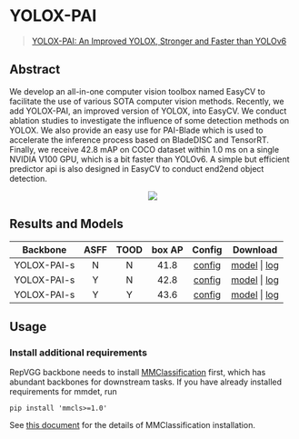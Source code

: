 # YOLOX-PAI

> [YOLOX-PAI: An Improved YOLOX, Stronger and Faster than YOLOv6](https://arxiv.org/abs/2208.13040)

<!-- [ALGORITHM] -->

## Abstract

We develop an all-in-one computer vision toolbox named EasyCV to facilitate the use of various SOTA computer vision methods. Recently, we add YOLOX-PAI, an improved version of YOLOX, into EasyCV. We conduct ablation studies to investigate the influence of some detection methods on YOLOX. We also provide an easy use for PAI-Blade which is used to accelerate the inference process based on BladeDISC and TensorRT. Finally, we receive 42.8 mAP on COCO dataset within 1.0 ms on a single NVIDIA V100 GPU, which is a bit faster than YOLOv6. A simple but efficient predictor api is also designed in EasyCV to conduct end2end object detection.

<div align=center>
<img src="https://user-images.githubusercontent.com/24734142/189808824-094c66f7-f95c-4e31-8a1e-50515fce545d.png"/>
</div>

## Results and Models

|  Backbone   | ASFF | TOOD | box AP |                       Config                       |         Download         |
| :---------: | :--: | :--: | :----: | :------------------------------------------------: | :----------------------: |
| YOLOX-PAI-s |  N   |  N   |  41.8  |      [config](./yolox_pai_s_8x8_300e_coco.py)      | [model](<>) \| [log](<>) |
| YOLOX-PAI-s |  Y   |  N   |  42.8  |   [config](./yolox_pai_asff_s_8x8_300e_coco.py)    | [model](<>) \| [log](<>) |
| YOLOX-PAI-s |  Y   |  Y   |  43.6  | [config](./yolox_pai_asff_tood_s_8x8_300e_coco.py) | [model](<>) \| [log](<>) |

## Usage

### Install additional requirements

RepVGG backbone needs to install [MMClassification](https://github.com/open-mmlab/mmclassification) first, which has abundant backbones for downstream tasks.
If you have already installed requirements for mmdet, run

```shell
pip install 'mmcls>=1.0'
```

See [this document](https://mmclassification.readthedocs.io/en/latest/install.html) for the details of MMClassification installation.
